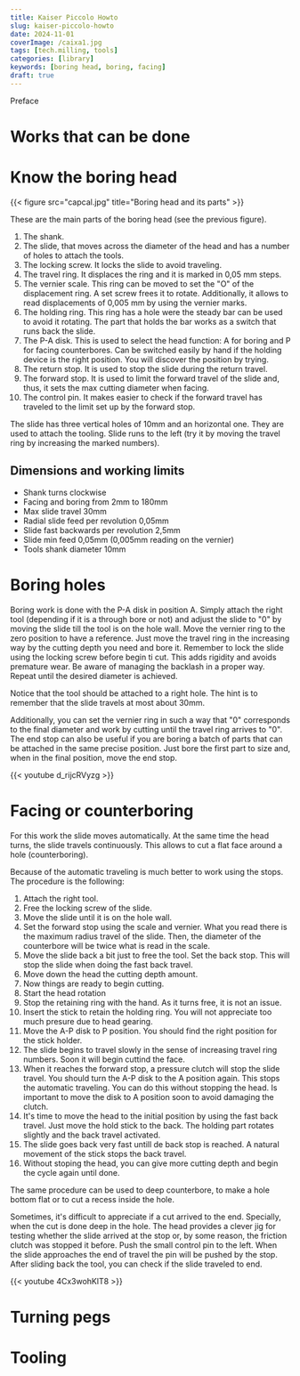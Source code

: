 ```yaml
---
title: Kaiser Piccolo Howto
slug: kaiser-piccolo-howto
date: 2024-11-01
coverImage: /caixa1.jpg
tags: [tech.milling, tools]
categories: [library]
keywords: [boring head, boring, facing]
draft: true
---
```


Preface

<!--more-->

# Works that can be done #

# Know the boring head #

{{< figure src="capcal.jpg"
	title="Boring head and its parts" >}}

These are the main parts of the boring head (see the previous figure).

1. The shank.
2. The slide, that moves across the diameter of the head and has a
   number of holes to attach the tools.
3. The locking screw. It locks the slide to avoid traveling.
4. The travel ring. It displaces the ring and it is marked in
   0,05 mm steps.
5. The vernier scale. This ring can be moved to set the "O" of the
   displacement ring. A set screw frees it to rotate. Additionally, it
   allows to read displacements of 0,005 mm by using the vernier
   marks.
6. The holding ring. This ring has a hole were the steady bar can be
   used to avoid it rotating. The part that holds the bar works as a
   switch that runs back the slide.
7. The P-A disk. This is used to select the head function: A for
   boring and P for facing counterbores. Can be switched easily by
   hand if the holding device is the right position. You will discover
   the position by trying.
8. The return stop. It is used to stop the slide during the return
   travel.
9. The forward stop. It is used to limit the forward travel of the
   slide and, thus, it sets the max cutting diameter when facing.
10. The control pin. It makes easier to check if the forward travel
   has traveled to the limit set up by the forward stop.
   
The slide has three vertical holes of 10mm and an horizontal one. They
are used to attach the tooling. Slide runs to the left (try it by
moving the travel ring by increasing the marked numbers).

## Dimensions and working limits

- Shank turns clockwise
- Facing and boring from 2mm to 180mm
- Max slide travel 30mm
- Radial slide feed per revolution 0,05mm
- Slide fast backwards per revolution 2,5mm
- Slide min feed 0,05mm (0,005mm reading on the vernier)
- Tools shank diameter 10mm

# Boring holes

Boring work is done with the P-A disk in position A. Simply attach the
right tool (depending if it is a through bore or not) and adjust the
slide to "0" by moving the slide till the tool is on the hole
wall. Move the vernier ring to the zero position to have a
reference. Just move the travel ring in the increasing way by the
cutting depth you need and bore it. Remember to lock the slide using
the locking screw before begin ti cut. This adds rigidity and avoids
premature wear. Be aware of managing the backlash in a proper
way. Repeat until the desired diameter is achieved.

Notice that the tool should be attached to a right hole. The hint is
to remember that the slide travels at most about 30mm.

Additionally, you can set the vernier ring in such a way that "0"
corresponds to the final diameter and work by cutting until the travel
ring arrives to "0". The end stop can also be useful if you are boring
a batch of parts that can be attached in the same precise
position. Just bore the first part to size and, when in the final
position, move the end stop.

{{< youtube d_rijcRVyzg >}}

# Facing or counterboring

For this work the slide moves automatically. At the same time the head
turns, the slide travels continuously. This allows to cut a flat face
around a hole (counterboring).

Because of the automatic traveling is much better to work using the
stops. The procedure is the following:

1. Attach the right tool.
2. Free the locking screw of the slide.
3. Move the slide until it is on the hole wall. 
4. Set the forward stop using the scale and vernier. What you read
   there is the maximum radius travel of the slide. Then, the diameter
   of the counterbore will be twice what is read in the scale.
5. Move the slide back a bit just to free the tool. Set the back
   stop. This will stop the slide when doing the fast back travel.
6. Move down the head the cutting depth amount.
6. Now things are ready to begin cutting.
8. Start the head rotation
9. Stop the retaining ring with the hand. As it turns free, it is not
   an issue.
7. Insert the stick to retain the holding ring. You will not appreciate
   too much presure due to head gearing.
8. Move the A-P disk to P position. You should find the right position
   for the stick holder.
9. The slide begins to travel slowly in the sense of increasing travel
   ring numbers. Soon it will begin cuttind the face.
10. When it reaches the forward stop, a pressure clutch will stop the
    slide travel. You should turn the A-P disk to the A position
    again. This stops the automatic traveling. You can do this without
    stopping the head. Is important to move the disk to A position
    soon to avoid damaging the clutch.
11. It's time to move the head to the initial position by using the
    fast back travel. Just move the hold stick to the back. The
    holding part rotates slightly and the back travel activated.
12. The slide goes back very fast untill de back stop is reached. A
    natural movement of the stick stops the back travel.
13. Without stoping the head, you can give more cutting depth and
    begin the cycle again until done.
	
The same procedure can be used to deep counterbore, to make a
hole bottom flat or to cut a recess inside the hole.

Sometimes, it's difficult to appreciate if a cut arrived to the
end. Specially, when the cut is done deep in the hole. The head
provides a clever jig for testing whether the slide arrived at the
stop or, by some reason, the friction clutch was stopped it before. 
Push the small control pin to the left. When the slide approaches the
end of travel the pin will be pushed by the stop. After sliding back
the tool, you can check if the slide traveled to end.

{{< youtube 4Cx3wohKlT8 >}}

# Turning pegs
# Tooling

